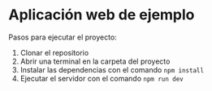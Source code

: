# Aplicación web de ejemplo

Pasos para ejecutar el proyecto:
1. Clonar el repositorio
2. Abrir una terminal en la carpeta del proyecto
4. Instalar las dependencias con el comando ```npm install```
5. Ejecutar el servidor con el comando ```npm run dev```

